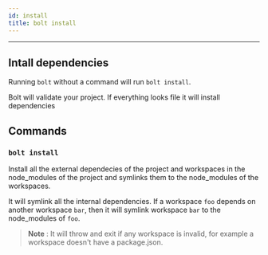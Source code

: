 ```yaml
---
id: install
title: bolt install
---
```


---

## Intall dependencies

Running `bolt` without a command will run `bolt install`.

Bolt will validate your project. If everything looks file it will install dependencies 

## Commands

### **`bolt install`**

Install all the external dependecies of the project and workspaces in the node_modules of the project and symlinks them to the node_modules of the workspaces.

It will symlink all the internal dependencies. If a workspace `foo` depends on another workspace `bar`, then it will symlink workspace `bar` to the node_modules of `foo`.

> **Note** : It will throw and exit if any workspace is invalid, for example a workspace doesn't have a package.json.
